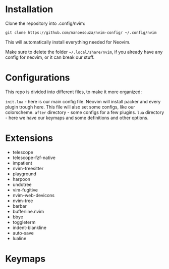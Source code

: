 # Installation
Clone the repository into .config/nvim:
```
git clone https://github.com/nanoesouza/nvim-config/ ~/.config/nvim
```

This will automatically install everything needed for Neovim.

Make sure to delete the folder `~/.local/share/nvim`, if you already have any config for neovim, or it can break our stuff.

# Configurations
This repo is divided into different files, to make it more organized:

`init.lua` - here is our main config file. Neovim will install packer and every plugin trough here. This file will also set some configs, like our colorscheme.
`after` directory - some configs for a few plugins.
`lua` directory - here we have our keymaps and some definitions and other options.

# Extensions
- telescope
- telescope-fzf-native
- impatient
- nvim-treesitter
- playground
- harpoon
- undotree
- vim-fugitive
- nvim-web-devicons
- nvim-tree
- barbar
- bufferline.nvim
- bbye
- toggleterm
- indent-blankline
- auto-save
- lualine

# Keymaps
